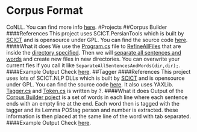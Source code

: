 ﻿Corpus Format
=============
CoNLL. You can find more info [here](http://nextens.uvt.nl/depparse-wiki/DataFormat).
#Projects
##Corpus Builder
####References
This project uses SCICT.PersianTools which is built by [SCICT](http://SCICT.ir) and is opensource under GPL.
You can find the source code [here](http://sourceforge.net/projects/virastyar/).
####What it does
We use the [Program.cs](https://github.com/yassersouri/Corpus-Builder/blob/master/Corpus%20Builder/Program.cs) file to [RefineAllFiles](https://github.com/yassersouri/Corpus-Builder/blob/master/Corpus%20Builder/Program.cs#L22) that are inside the [directory specified](https://github.com/yassersouri/Corpus-Builder/blob/master/Corpus%20Builder/Program.cs#L17).
Then we will [separate all sentences and words](https://github.com/yassersouri/Corpus-Builder/blob/master/Corpus%20Builder/Program.cs#L23) and create new files in new directories. You can overwrite your current fies if you call it like `SeparateAllSentencesAndWords(dir,dir);`.
####Example Output
Check [here](https://github.com/yassersouri/Corpus-Builder/blob/master/Corpus%20Builder/example-output.txt).
##Tagger
####References
This project uses lots of SCICT.NLP DLLs which is built by [SCICT](http://SCICT.ir) and is opensource under GPL.
You can find the source code [here](http://sourceforge.net/projects/virastyar/). It also uses YAXLib.
[Tagger.cs](https://github.com/yassersouri/Corpus-Builder/blob/master/Tagger/Tagger.cs) and [Token.cs](https://github.com/yassersouri/Corpus-Builder/blob/master/Tagger/Token.cs) is written by ?.
####What it does
Output of the [Corpus Builder poject](https://github.com/yassersouri/Corpus-Builder/tree/master/Corpus%20Builder) is a set of words in each line where each sentence ends with an empty line at the end.
Each word then is tagged with the tagger and its Lemma POStag person and number is extracted. these information is then placed at the same line of the word with tab separated.
####Example Output
Check [here](https://github.com/yassersouri/Corpus-Builder/blob/master/Tagger/example-output.txt).